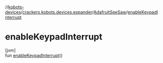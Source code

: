 //[kobots-devices](../../../index.md)/[crackers.kobots.devices.expander](../index.md)/[AdafruitSeeSaw](index.md)/[enableKeypadInterrupt](enable-keypad-interrupt.md)

# enableKeypadInterrupt

[jvm]\
fun [enableKeypadInterrupt](enable-keypad-interrupt.md)()
